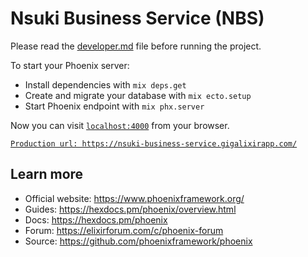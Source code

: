 # Nsuki Business Service (NBS)

Please read the [developer.md](https://github.com/GuelorEmanuel/nsuki-business-service/tree/master/docs/DEVELOPER.md) file before running the project.

To start your Phoenix server:

  * Install dependencies with `mix deps.get`
  * Create and migrate your database with `mix ecto.setup`
  * Start Phoenix endpoint with `mix phx.server`

Now you can visit [`localhost:4000`](http://localhost:4000) from your browser.

[`Production url: https://nsuki-business-service.gigalixirapp.com/`](https://nsuki-business-service.gigalixirapp.com/)

## Learn more

  * Official website: https://www.phoenixframework.org/
  * Guides: https://hexdocs.pm/phoenix/overview.html
  * Docs: https://hexdocs.pm/phoenix
  * Forum: https://elixirforum.com/c/phoenix-forum
  * Source: https://github.com/phoenixframework/phoenix

